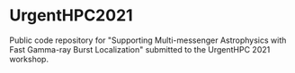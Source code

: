 # UrgentHPC2021
Public code repository for "Supporting Multi-messenger Astrophysics with Fast Gamma-ray Burst Localization" submitted to the UrgentHPC 2021 workshop.
